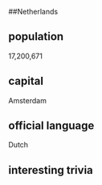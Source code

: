 ##Netherlands
## population
17,200,671

## capital
Amsterdam
 
## official language
Dutch

## interesting trivia



